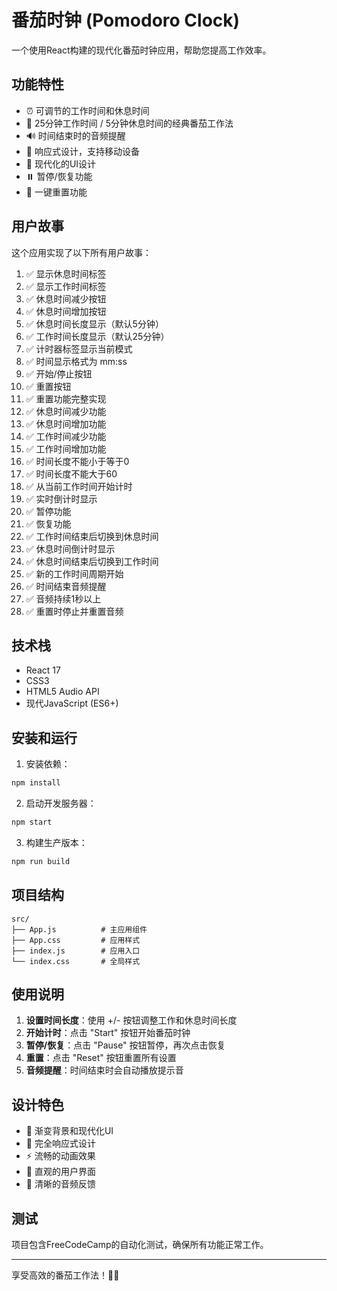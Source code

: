 # 番茄时钟 (Pomodoro Clock)

一个使用React构建的现代化番茄时钟应用，帮助您提高工作效率。

## 功能特性

- ⏰ 可调节的工作时间和休息时间
- 🎯 25分钟工作时间 / 5分钟休息时间的经典番茄工作法
- 🔊 时间结束时的音频提醒
- 📱 响应式设计，支持移动设备
- 🎨 现代化的UI设计
- ⏸️ 暂停/恢复功能
- 🔄 一键重置功能

## 用户故事

这个应用实现了以下所有用户故事：

1. ✅ 显示休息时间标签
2. ✅ 显示工作时间标签
3. ✅ 休息时间减少按钮
4. ✅ 休息时间增加按钮
5. ✅ 休息时间长度显示（默认5分钟）
6. ✅ 工作时间长度显示（默认25分钟）
7. ✅ 计时器标签显示当前模式
8. ✅ 时间显示格式为 mm:ss
9. ✅ 开始/停止按钮
10. ✅ 重置按钮
11. ✅ 重置功能完整实现
12. ✅ 休息时间减少功能
13. ✅ 休息时间增加功能
14. ✅ 工作时间减少功能
15. ✅ 工作时间增加功能
16. ✅ 时间长度不能小于等于0
17. ✅ 时间长度不能大于60
18. ✅ 从当前工作时间开始计时
19. ✅ 实时倒计时显示
20. ✅ 暂停功能
21. ✅ 恢复功能
22. ✅ 工作时间结束后切换到休息时间
23. ✅ 休息时间倒计时显示
24. ✅ 休息时间结束后切换到工作时间
25. ✅ 新的工作时间周期开始
26. ✅ 时间结束音频提醒
27. ✅ 音频持续1秒以上
28. ✅ 重置时停止并重置音频

## 技术栈

- React 17
- CSS3
- HTML5 Audio API
- 现代JavaScript (ES6+)

## 安装和运行

1. 安装依赖：
```bash
npm install
```

2. 启动开发服务器：
```bash
npm start
```

3. 构建生产版本：
```bash
npm run build
```

## 项目结构

```
src/
├── App.js          # 主应用组件
├── App.css         # 应用样式
├── index.js        # 应用入口
└── index.css       # 全局样式
```

## 使用说明

1. **设置时间长度**：使用 +/- 按钮调整工作和休息时间长度
2. **开始计时**：点击 "Start" 按钮开始番茄时钟
3. **暂停/恢复**：点击 "Pause" 按钮暂停，再次点击恢复
4. **重置**：点击 "Reset" 按钮重置所有设置
5. **音频提醒**：时间结束时会自动播放提示音

## 设计特色

- 🎨 渐变背景和现代化UI
- 📱 完全响应式设计
- ⚡ 流畅的动画效果
- 🎯 直观的用户界面
- 🔔 清晰的音频反馈

## 测试

项目包含FreeCodeCamp的自动化测试，确保所有功能正常工作。

---

享受高效的番茄工作法！🍅⏰
